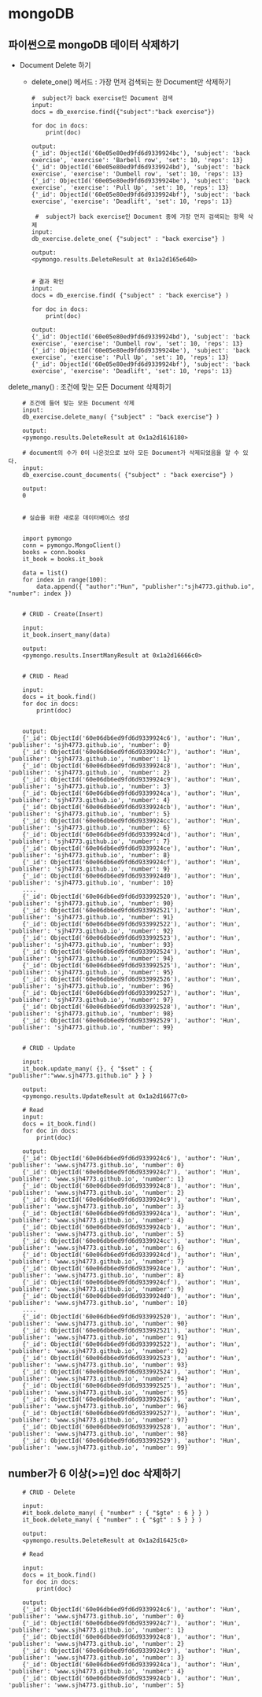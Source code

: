 # mongoDB

## 파이썬으로 mongoDB 데이터 삭제하기

- Document Delete 하기
  - delete_one() 메서드 : 가장 먼저 검색되는 한 Document만 삭제하기
 
        
        #  subject가 back exercise인 Document 검색
        input:
        docs = db_exercise.find({"subject":"back exercise"})

        for doc in docs:
            print(doc)
        
        output:
        {'_id': ObjectId('60e05e80ed9fd6d9339924bc'), 'subject': 'back exercise', 'exercise': 'Barbell row', 'set': 10, 'reps': 13}
        {'_id': ObjectId('60e05e80ed9fd6d9339924bd'), 'subject': 'back exercise', 'exercise': 'Dumbell row', 'set': 10, 'reps': 13}
        {'_id': ObjectId('60e05e80ed9fd6d9339924be'), 'subject': 'back exercise', 'exercise': 'Pull Up', 'set': 10, 'reps': 13}
        {'_id': ObjectId('60e05e80ed9fd6d9339924bf'), 'subject': 'back exercise', 'exercise': 'Deadlift', 'set': 10, 'reps': 13}

         #  subject가 back exercise인 Document 중에 가장 먼저 검색되는 항목 삭제
        input:
        db_exercise.delete_one( {"subject" : "back exercise"} )  
        
        output:
        <pymongo.results.DeleteResult at 0x1a2d165e640>


        # 결과 확인
        input:
        docs = db_exercise.find( {"subject" : "back exercise"} )
        
        for doc in docs:
            print(doc)
        
        output:
        {'_id': ObjectId('60e05e80ed9fd6d9339924bd'), 'subject': 'back exercise', 'exercise': 'Dumbell row', 'set': 10, 'reps': 13}
        {'_id': ObjectId('60e05e80ed9fd6d9339924be'), 'subject': 'back exercise', 'exercise': 'Pull Up', 'set': 10, 'reps': 13}
        {'_id': ObjectId('60e05e80ed9fd6d9339924bf'), 'subject': 'back exercise', 'exercise': 'Deadlift', 'set': 10, 'reps': 13}



delete_many() : 조건에 맞는 모든 Document 삭제하기
        
        # 조건에 들어 맞는 모든 Document 삭제
        input:
        db_exercise.delete_many( {"subject" : "back exercise"} )
        
        output:
        <pymongo.results.DeleteResult at 0x1a2d1616180>

        # document의 수가 0이 나온것으로 보아 모든 Document가 삭제되었음을 알 수 있다.
        input:
        db_exercise.count_documents( {"subject" : "back exercise"} )
      
        output:
        0


        # 실습을 위한 새로운 데이터베이스 생성


        import pymongo
        conn = pymongo.MongoClient()
        books = conn.books
        it_book = books.it_book
        
        data = list()
        for index in range(100):
            data.append({ "author":"Hun", "publisher":"sjh4773.github.io", "number": index })
        
        
        # CRUD - Create(Insert)
        
        input:
        it_book.insert_many(data)
        
        output:
        <pymongo.results.InsertManyResult at 0x1a2d16666c0>
        
        
        # CRUD - Read
        
        input:
        docs = it_book.find()
        for doc in docs:
            print(doc)
        
        
        output:
        {'_id': ObjectId('60e06db6ed9fd6d9339924c6'), 'author': 'Hun', 'publisher': 'sjh4773.github.io', 'number': 0}
        {'_id': ObjectId('60e06db6ed9fd6d9339924c7'), 'author': 'Hun', 'publisher': 'sjh4773.github.io', 'number': 1}
        {'_id': ObjectId('60e06db6ed9fd6d9339924c8'), 'author': 'Hun', 'publisher': 'sjh4773.github.io', 'number': 2}
        {'_id': ObjectId('60e06db6ed9fd6d9339924c9'), 'author': 'Hun', 'publisher': 'sjh4773.github.io', 'number': 3}
        {'_id': ObjectId('60e06db6ed9fd6d9339924ca'), 'author': 'Hun', 'publisher': 'sjh4773.github.io', 'number': 4}
        {'_id': ObjectId('60e06db6ed9fd6d9339924cb'), 'author': 'Hun', 'publisher': 'sjh4773.github.io', 'number': 5}
        {'_id': ObjectId('60e06db6ed9fd6d9339924cc'), 'author': 'Hun', 'publisher': 'sjh4773.github.io', 'number': 6}
        {'_id': ObjectId('60e06db6ed9fd6d9339924cd'), 'author': 'Hun', 'publisher': 'sjh4773.github.io', 'number': 7}
        {'_id': ObjectId('60e06db6ed9fd6d9339924ce'), 'author': 'Hun', 'publisher': 'sjh4773.github.io', 'number': 8}
        {'_id': ObjectId('60e06db6ed9fd6d9339924cf'), 'author': 'Hun', 'publisher': 'sjh4773.github.io', 'number': 9}
        {'_id': ObjectId('60e06db6ed9fd6d9339924d0'), 'author': 'Hun', 'publisher': 'sjh4773.github.io', 'number': 10}
        ....
        {'_id': ObjectId('60e06db6ed9fd6d933992520'), 'author': 'Hun', 'publisher': 'sjh4773.github.io', 'number': 90}
        {'_id': ObjectId('60e06db6ed9fd6d933992521'), 'author': 'Hun', 'publisher': 'sjh4773.github.io', 'number': 91}
        {'_id': ObjectId('60e06db6ed9fd6d933992522'), 'author': 'Hun', 'publisher': 'sjh4773.github.io', 'number': 92}
        {'_id': ObjectId('60e06db6ed9fd6d933992523'), 'author': 'Hun', 'publisher': 'sjh4773.github.io', 'number': 93}
        {'_id': ObjectId('60e06db6ed9fd6d933992524'), 'author': 'Hun', 'publisher': 'sjh4773.github.io', 'number': 94}
        {'_id': ObjectId('60e06db6ed9fd6d933992525'), 'author': 'Hun', 'publisher': 'sjh4773.github.io', 'number': 95}
        {'_id': ObjectId('60e06db6ed9fd6d933992526'), 'author': 'Hun', 'publisher': 'sjh4773.github.io', 'number': 96}
        {'_id': ObjectId('60e06db6ed9fd6d933992527'), 'author': 'Hun', 'publisher': 'sjh4773.github.io', 'number': 97}
        {'_id': ObjectId('60e06db6ed9fd6d933992528'), 'author': 'Hun', 'publisher': 'sjh4773.github.io', 'number': 98}
        {'_id': ObjectId('60e06db6ed9fd6d933992529'), 'author': 'Hun', 'publisher': 'sjh4773.github.io', 'number': 99}
        
        
        # CRUD - Update
        
        input:
        it_book.update_many( {}, { "$set" : { "publisher":"www.sjh4773.github.io" } } )
        
        output:
        <pymongo.results.UpdateResult at 0x1a2d16677c0>
        
        # Read
        input:
        docs = it_book.find()
        for doc in docs:
            print(doc)
        
        output:
        {'_id': ObjectId('60e06db6ed9fd6d9339924c6'), 'author': 'Hun', 'publisher': 'www.sjh4773.github.io', 'number': 0}
        {'_id': ObjectId('60e06db6ed9fd6d9339924c7'), 'author': 'Hun', 'publisher': 'www.sjh4773.github.io', 'number': 1}
        {'_id': ObjectId('60e06db6ed9fd6d9339924c8'), 'author': 'Hun', 'publisher': 'www.sjh4773.github.io', 'number': 2}
        {'_id': ObjectId('60e06db6ed9fd6d9339924c9'), 'author': 'Hun', 'publisher': 'www.sjh4773.github.io', 'number': 3}
        {'_id': ObjectId('60e06db6ed9fd6d9339924ca'), 'author': 'Hun', 'publisher': 'www.sjh4773.github.io', 'number': 4}
        {'_id': ObjectId('60e06db6ed9fd6d9339924cb'), 'author': 'Hun', 'publisher': 'www.sjh4773.github.io', 'number': 5}
        {'_id': ObjectId('60e06db6ed9fd6d9339924cc'), 'author': 'Hun', 'publisher': 'www.sjh4773.github.io', 'number': 6}
        {'_id': ObjectId('60e06db6ed9fd6d9339924cd'), 'author': 'Hun', 'publisher': 'www.sjh4773.github.io', 'number': 7}
        {'_id': ObjectId('60e06db6ed9fd6d9339924ce'), 'author': 'Hun', 'publisher': 'www.sjh4773.github.io', 'number': 8}
        {'_id': ObjectId('60e06db6ed9fd6d9339924cf'), 'author': 'Hun', 'publisher': 'www.sjh4773.github.io', 'number': 9}
        {'_id': ObjectId('60e06db6ed9fd6d9339924d0'), 'author': 'Hun', 'publisher': 'www.sjh4773.github.io', 'number': 10}
        ....
        {'_id': ObjectId('60e06db6ed9fd6d933992520'), 'author': 'Hun', 'publisher': 'www.sjh4773.github.io', 'number': 90}
        {'_id': ObjectId('60e06db6ed9fd6d933992521'), 'author': 'Hun', 'publisher': 'www.sjh4773.github.io', 'number': 91}
        {'_id': ObjectId('60e06db6ed9fd6d933992522'), 'author': 'Hun', 'publisher': 'www.sjh4773.github.io', 'number': 92}
        {'_id': ObjectId('60e06db6ed9fd6d933992523'), 'author': 'Hun', 'publisher': 'www.sjh4773.github.io', 'number': 93}
        {'_id': ObjectId('60e06db6ed9fd6d933992524'), 'author': 'Hun', 'publisher': 'www.sjh4773.github.io', 'number': 94}
        {'_id': ObjectId('60e06db6ed9fd6d933992525'), 'author': 'Hun', 'publisher': 'www.sjh4773.github.io', 'number': 95}
        {'_id': ObjectId('60e06db6ed9fd6d933992526'), 'author': 'Hun', 'publisher': 'www.sjh4773.github.io', 'number': 96}
        {'_id': ObjectId('60e06db6ed9fd6d933992527'), 'author': 'Hun', 'publisher': 'www.sjh4773.github.io', 'number': 97}
        {'_id': ObjectId('60e06db6ed9fd6d933992528'), 'author': 'Hun', 'publisher': 'www.sjh4773.github.io', 'number': 98}
        {'_id': ObjectId('60e06db6ed9fd6d933992529'), 'author': 'Hun', 'publisher': 'www.sjh4773.github.io', 'number': 99}`


## number가 6 이상(>=)인 doc 삭제하기


        # CRUD - Delete

        input:
        #it_book.delete_many( { "number" : { "$gte" : 6 } } )
        it_book.delete_many( { "number" : { "$gt" : 5 } } )
        
        output:
        <pymongo.results.DeleteResult at 0x1a2d16425c0>
        
        # Read
        
        input:
        docs = it_book.find()
        for doc in docs:
            print(doc)
        
        output:
        {'_id': ObjectId('60e06db6ed9fd6d9339924c6'), 'author': 'Hun', 'publisher': 'www.sjh4773.github.io', 'number': 0}
        {'_id': ObjectId('60e06db6ed9fd6d9339924c7'), 'author': 'Hun', 'publisher': 'www.sjh4773.github.io', 'number': 1}
        {'_id': ObjectId('60e06db6ed9fd6d9339924c8'), 'author': 'Hun', 'publisher': 'www.sjh4773.github.io', 'number': 2}
        {'_id': ObjectId('60e06db6ed9fd6d9339924c9'), 'author': 'Hun', 'publisher': 'www.sjh4773.github.io', 'number': 3}
        {'_id': ObjectId('60e06db6ed9fd6d9339924ca'), 'author': 'Hun', 'publisher': 'www.sjh4773.github.io', 'number': 4}
        {'_id': ObjectId('60e06db6ed9fd6d9339924cb'), 'author': 'Hun', 'publisher': 'www.sjh4773.github.io', 'number': 5}